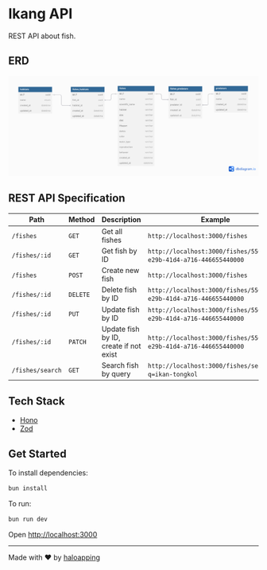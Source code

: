 # Ikang API

REST API about fish.

## ERD

![Ikang ERD](/assets/ikang-erd.png)

## REST API Specification

| Path             | Method   | Description                            | Example                                                             |
| ---------------- | -------- | -------------------------------------- | ------------------------------------------------------------------- |
| `/fishes`        | `GET`    | Get all fishes                         | `http://localhost:3000/fishes`                                      |
| `/fishes/:id`    | `GET`    | Get fish by ID                         | `http://localhost:3000/fishes/550e8400-e29b-41d4-a716-446655440000` |
| `/fishes`        | `POST`   | Create new fish                        | `http://localhost:3000/fishes`                                      |
| `/fishes/:id`    | `DELETE` | Delete fish by ID                      | `http://localhost:3000/fishes/550e8400-e29b-41d4-a716-446655440000` |
| `/fishes/:id`    | `PUT`    | Update fish by ID                      | `http://localhost:3000/fishes/550e8400-e29b-41d4-a716-446655440000` |
| `/fishes/:id`    | `PATCH`  | Update fish by ID, create if not exist | `http://localhost:3000/fishes/550e8400-e29b-41d4-a716-446655440000` |
| `/fishes/search` | `GET`    | Search fish by query                   | `http://localhost:3000/fishes/search?q=ikan-tongkol`                |

## Tech Stack

- [Hono](https://hono.dev/)
- [Zod](https://zod.dev/)

## Get Started

To install dependencies:

```sh
bun install
```

To run:

```sh
bun run dev
```

Open [http://localhost:3000](http://localhost:3000)

---

Made with ❤️ by [haloapping](https://haloapping.com/)

